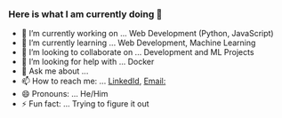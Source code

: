 ### Here is what I am currently doing 👋

<!--
**Adarsh-NP/Adarsh-NP** is a ✨ _special_ ✨ repository because its `README.md` (this file) appears on your GitHub profile.

Here are some ideas to get you started:
-->
- 🔭 I’m currently working on ... Web Development (Python, JavaScript)
- 🌱 I’m currently learning ... Web Development, Machine Learning 
- 👯 I’m looking to collaborate on ... Development and ML Projects
- 🤔 I’m looking for help with ... Docker
- 💬 Ask me about ... 
- 📫 How to reach me: ... [LinkedId](https://www.linkedin.com/in/adarsh-narayan-pandey-061302155/), [Email:](adarshnarayan0708@gmail.com)
- 😄 Pronouns: ... He/Him
- ⚡ Fun fact: ... Trying to figure it out 

